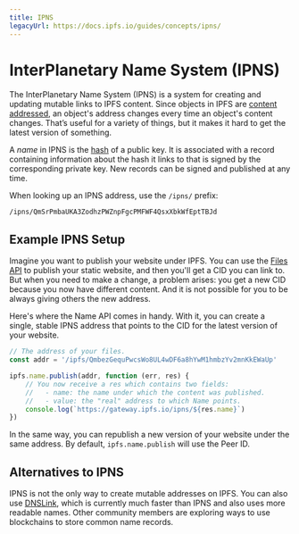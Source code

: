 ```yaml
---
title: IPNS
legacyUrl: https://docs.ipfs.io/guides/concepts/ipns/
---
```


# InterPlanetary Name System (IPNS)

The InterPlanetary Name System (IPNS) is a system for creating and updating mutable links to IPFS content. Since objects in IPFS are [content addressed](/concepts/content-addressing/), an object's address changes every time an object's content changes. That’s useful for a variety of things, but it makes it hard to get the latest version of something.

A _name_ in IPNS is the [hash](/concepts/hashing) of a public key. It is associated with a record containing information about the hash it links to that is signed by the corresponding private key. New records can be signed and published at any time.

When looking up an IPNS address, use the `/ipns/` prefix:

```
/ipns/QmSrPmbaUKA3ZodhzPWZnpFgcPMFWF4QsxXbkWfEptTBJd
```

## Example IPNS Setup

Imagine you want to publish your website under IPFS. You can use the [Files API](/concepts/file-systems/#mutable-file-system-mfs) to publish your static website, and then you'll get a CID you can link to. But when you need to make a change, a problem arises: you get a new CID because you now have different content. And it is not possible for you to be always giving others the new address.

Here's where the Name API comes in handy. With it, you can create a single, stable IPNS address that points to the CID for the latest version of your website.

```JavaScript
// The address of your files.
const addr = '/ipfs/QmbezGequPwcsWo8UL4wDF6a8hYwM1hmbzYv2mnKkEWaUp'

ipfs.name.publish(addr, function (err, res) {
    // You now receive a res which contains two fields:
    //   - name: the name under which the content was published.
    //   - value: the "real" address to which Name points.
    console.log(`https://gateway.ipfs.io/ipns/${res.name}`)
})
```

In the same way, you can republish a new version of your website under the same address. By default, `ipfs.name.publish` will use the Peer ID.

## Alternatives to IPNS

IPNS is not the only way to create mutable addresses on IPFS. You can also use [DNSLink](/concepts/dnslink/), which is currently much faster than IPNS and also uses more readable names. Other community members are exploring ways to use blockchains to store common name records.

<LegacyCallout />